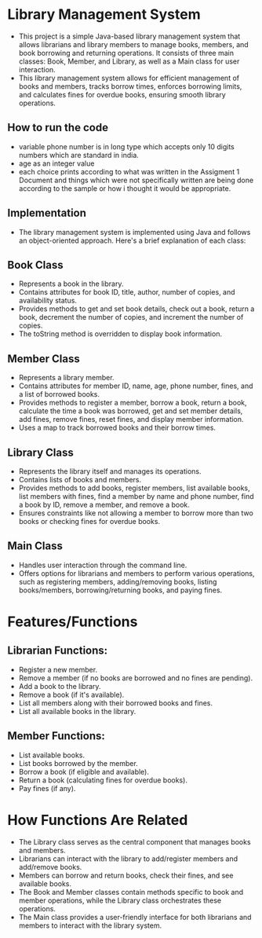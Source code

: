 # Library Management System


- This project is a simple Java-based library management system that allows librarians and library members to manage books, members, and book borrowing and returning operations. It consists of three main classes: Book, Member, and Library, as well as a Main class for user interaction.
- This library management system allows for efficient management of books and members, tracks borrow times, enforces borrowing limits, and calculates fines for overdue books, ensuring smooth library operations.
## How to run the code
- variable phone number is in long type which accepts only 10 digits numbers which are standard in india.
- age as an integer value
- each choice prints according to what was written in the Assigment 1 Document and things which were not specifically written are being done according to the sample or how i thought it would be appropriate. 

## Implementation
- The library management system is implemented using Java and follows an object-oriented approach. Here's a brief explanation of each class:

## Book Class
- Represents a book in the library.
- Contains attributes for book ID, title, author, number of copies, and availability status.
- Provides methods to get and set book details, check out a book, return a book, decrement the number of copies, and increment the number of copies.
- The toString method is overridden to display book information.
## Member Class
- Represents a library member.
- Contains attributes for member ID, name, age, phone number, fines, and a list of borrowed books.
- Provides methods to register a member, borrow a book, return a book, calculate the time a book was borrowed, get and set member details, add fines, remove fines, reset fines, and display member information.
- Uses a map to track borrowed books and their borrow times.
## Library Class
- Represents the library itself and manages its operations.
- Contains lists of books and members.
- Provides methods to add books, register members, list available books, list members with fines, find a member by name and phone number, find a book by ID, remove a member, and remove a book.
- Ensures constraints like not allowing a member to borrow more than two books or checking fines for overdue books.
## Main Class
- Handles user interaction through the command line.
- Offers options for librarians and members to perform various operations, such as registering members, adding/removing books, listing books/members, borrowing/returning books, and paying fines.
# Features/Functions
## Librarian Functions:

- Register a new member.
- Remove a member (if no books are borrowed and no fines are pending).
- Add a book to the library.
- Remove a book (if it's available).
- List all members along with their borrowed books and fines.
- List all available books in the library.
## Member Functions:

- List available books.
- List books borrowed by the member.
- Borrow a book (if eligible and available).
- Return a book (calculating fines for overdue books).
- Pay fines (if any).
# How Functions Are Related
- The Library class serves as the central component that manages books and members.
- Librarians can interact with the library to add/register members and add/remove books.
- Members can borrow and return books, check their fines, and see available books.
- The Book and Member classes contain methods specific to book and member operations, while the Library class orchestrates these operations.
- The Main class provides a user-friendly interface for both librarians and members to interact with the library system.


